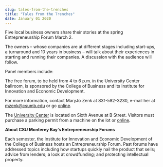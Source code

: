 ```yaml
---
slug: tales-from-the-trenches
title: "Tales from the Trenches"
date: January 01 2020
---
```


 
<p>
  Five local business owners share their stories at the spring Entrepreneurship
  Forum March 2.
</p>
<p>
  The owners – whose companies are at different stages including start&#45;ups,
  a turnaround and 10 years in business – will talk about their experiences in
  starting and running their companies. A discussion with the audience will
  follow.
</p>
<p>Panel members include:</p>
<p>
  The free forum, to be held from 4 to 6 p.m. in the University Center ballroom,
  is sponsored by the College of Business and its Institute for Innovation and
  Economic Development.
</p>
<p>
  For more information, contact MaryJo Zenk at 831&#45;582&#45;3230, e&#45;mail
  her at
  <a
    href="&#x6d;&#97;&#x69;&#108;t&#x6f;&#58;&#x6d;&#122;&#101;&#x6e;&#107;&#x40;&#99;&#115;&#x75;&#109;&#x62;&#x2e;&#101;&#x64;&#117;"
    >mzenk@csumb.edu</a
  >
  or go
  <a href="https://csumb.edu/iied/programs&#45;and&#45;services">online</a>.
</p>
<p>
  The <a href="csumb.edu/maps">University Center</a> is located on Sixth Avenue
  at B Street. Visitors must purchase a parking permit from a machine on the lot
  or <a href="https://csumb.edu/parking/buy&#45;permit">online</a>.
</p>
<p><strong>About CSU Monterey Bay’s Entrepreneurship Forums</strong></p>
<p>
  Each semester, the Institute for Innovation and Economic Development of the
  College of Business hosts an Entrepreneurship Forum. Past forums have
  addressed topics including how startups quickly nail the product that sells;
  advice from lenders; a look at crowdfunding; and protecting intellectual
  property.
</p>
 
